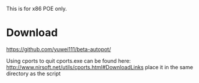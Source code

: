 This is for x86 POE only.

# Download
https://github.com/yuwei111/beta-autopot/

Using cports to quit
cports.exe can be found here: http://www.nirsoft.net/utils/cports.html#DownloadLinks
place it in the same directory as the script
